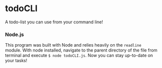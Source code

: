 # todoCLI
A todo-list you can use from your command line!

### Node.js
This program was built with Node and relies heavily on the `readline` module. With node installed, navigate to the parent directory of the file from terminal and execute `$ node todoCLI.js`. Now you can stay up-to-date on your tasks!
